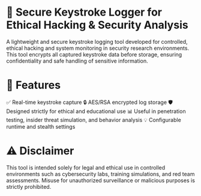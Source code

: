 # 🔐 Secure Keystroke Logger for Ethical Hacking & Security Analysis
A lightweight and secure keystroke logging tool developed for controlled, ethical hacking and system monitoring in security research environments. This tool encrypts all captured keystroke data before storage, ensuring confidentiality and safe handling of sensitive information.

# 🚀 Features
✅ Real-time keystroke capture
🔒 AES/RSA encrypted log storage
🛡️ Designed strictly for ethical and educational use
📊 Useful in penetration testing, insider threat simulation, and behavior analysis
💡 Configurable runtime and stealth settings

# ⚠️ Disclaimer
This tool is intended solely for legal and ethical use in controlled environments such as cybersecurity labs, training simulations, and red team assessments. Misuse for unauthorized surveillance or malicious purposes is strictly prohibited.
